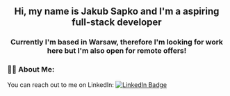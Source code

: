 <div id="header" align="center">
  
## Hi, my name is Jakub Sapko and I'm a aspiring full-stack developer
### Currently I'm based in Warsaw, therefore I'm looking for work here but I'm also open for remote offers!
</div>

### :man_technologist: About Me:
  
  
  
<div id="badges">
  You can reach out to me on LinkedIn:
  <a href="https://www.linkedin.com/in/jakub-sapko/">
    <img src="https://img.shields.io/badge/LinkedIn-blue?style=for-the-badge&logo=linkedin&logoColor=white" alt="LinkedIn Badge"/>
  </a>
</div>  
  
<img src="https://komarev.com/ghpvc/?username=JakubSapko&style=flat-square&color=blue" alt=""/>



<!--
**JakubSapko/JakubSapko** is a ✨ _special_ ✨ repository because its `README.md` (this file) appears on your GitHub profile.

Here are some ideas to get you started:

- 🔭 I’m currently working on ...
- 🌱 I’m currently learning ...
- 👯 I’m looking to collaborate on ...
- 🤔 I’m looking for help with ...
- 💬 Ask me about ...
- 📫 How to reach me: ...
- 😄 Pronouns: ...
- ⚡ Fun fact: ...
-->
